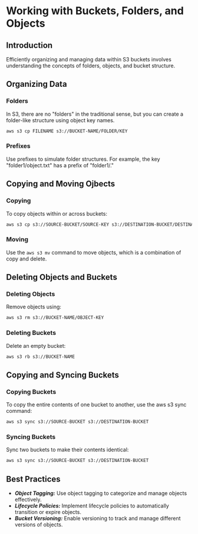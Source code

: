 # Working with Buckets, Folders, and Objects

## Introduction

Efficiently organizing and managing data within S3 buckets involves understanding the concepts of folders, objects, and bucket structure.

## Organizing Data

### Folders

In S3, there are no "folders" in the traditional sense, but you can create a folder-like structure using object key names.

```bash
aws s3 cp FILENAME s3://BUCKET-NAME/FOLDER/KEY
```

### Prefixes

Use prefixes to simulate folder structures. For example, the key "folder1/object.txt" has a prefix of "folder1/."

## Copying and Moving Ojbects

### Copying

To copy objects within or across buckets:

```bash
aws s3 cp s3://SOURCE-BUCKET/SOURCE-KEY s3://DESTINATION-BUCKET/DESTINATION-KEY
```

### Moving

Use the `aws s3 mv` command to move objects, which is a combination of copy and delete.

## Deleting Objects and Buckets

### Deleting Objects

Remove objects using:

```bash
aws s3 rm s3://BUCKET-NAME/OBJECT-KEY
```

### Deleting Buckets

Delete an empty bucket:

```bash
aws s3 rb s3://BUCKET-NAME
```

## Copying and Syncing Buckets

### Copying Buckets

To copy the entire contents of one bucket to another, use the aws s3 sync command:

```bash
aws s3 sync s3://SOURCE-BUCKET s3://DESTINATION-BUCKET
```

### Syncing Buckets

Sync two buckets to make their contents identical:

```bash
aws s3 sync s3://SOURCE-BUCKET s3://DESTINATION-BUCKET
```

## Best Practices

- ***Object Tagging:*** Use object tagging to categorize and manage objects effectively.
- ***Lifecycle Policies:*** Implement lifecycle policies to automatically transition or expire objects.
- ***Bucket Versioning:*** Enable versioning to track and manage different versions of objects.
